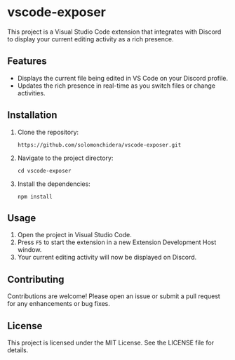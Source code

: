 # vscode-exposer

This project is a Visual Studio Code extension that integrates with Discord to display your current editing activity as a rich presence. 

## Features

- Displays the current file being edited in VS Code on your Discord profile.
- Updates the rich presence in real-time as you switch files or change activities.

## Installation

1. Clone the repository:
   ```
   https://github.com/solomonchidera/vscode-exposer.git
2. Navigate to the project directory:
   ```
   cd vscode-exposer
   ```
3. Install the dependencies:
   ```
   npm install
   ```

## Usage

1. Open the project in Visual Studio Code.
2. Press `F5` to start the extension in a new Extension Development Host window.
3. Your current editing activity will now be displayed on Discord.

## Contributing

Contributions are welcome! Please open an issue or submit a pull request for any enhancements or bug fixes.

## License

This project is licensed under the MIT License. See the LICENSE file for details.